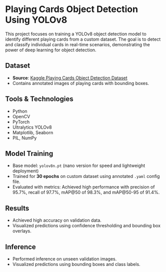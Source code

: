 # Playing Cards Object Detection Using YOLOv8

This project focuses on training a YOLOv8 object detection model to identify different playing cards from a custom dataset. The goal is to detect and classify individual cards in real-time scenarios, demonstrating the power of deep learning for object detection.

## Dataset
- **Source**: [Kaggle Playing Cards Object Detection Dataset](https://www.kaggle.com/datasets)
- Contains annotated images of playing cards with bounding boxes.

## Tools & Technologies
- Python
- OpenCV
- PyTorch
- Ultralytics YOLOv8
- Matplotlib, Seaborn
- PIL, NumPy

## Model Training
- Base model: `yolov8n.pt` (nano version for speed and lightweight deployment)
- Trained for **30 epochs** on custom dataset using annotated `.yaml` config file.
- Evaluated with metrics: Achieved high performance with precision of 95.7%, recall of 97.7%, mAP@50 of 98.3%, and mAP@50-95 of 91.4%.
  
## Results
- Achieved high accuracy on validation data.
- Visualized predictions using confidence thresholding and bounding box overlays.

## Inference
- Performed inference on unseen validation images.
- Visualized predictions using bounding boxes and class labels.
